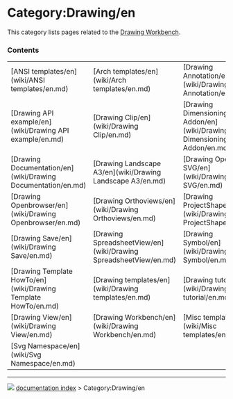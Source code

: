 # Category:Drawing/en
This category lists pages related to the [Drawing Workbench](Drawing_Workbench.md).

### Contents

|     |     |     |
| --- | --- | --- |
| [ANSI templates/en](wiki/ANSI templates/en.md) | [Arch templates/en](wiki/Arch templates/en.md) | [Drawing Annotation/en](wiki/Drawing Annotation/en.md) |
| [Drawing API example/en](wiki/Drawing API example/en.md) | [Drawing Clip/en](wiki/Drawing Clip/en.md) | [Drawing Dimensioning Addon/en](wiki/Drawing Dimensioning Addon/en.md) |
| [Drawing Documentation/en](wiki/Drawing Documentation/en.md) | [Drawing Landscape A3/en](wiki/Drawing Landscape A3/en.md) | [Drawing Open SVG/en](wiki/Drawing Open SVG/en.md) |
| [Drawing Openbrowser/en](wiki/Drawing Openbrowser/en.md) | [Drawing Orthoviews/en](wiki/Drawing Orthoviews/en.md) | [Drawing ProjectShape/en](wiki/Drawing ProjectShape/en.md) |
| [Drawing Save/en](wiki/Drawing Save/en.md) | [Drawing SpreadsheetView/en](wiki/Drawing SpreadsheetView/en.md) | [Drawing Symbol/en](wiki/Drawing Symbol/en.md) |
| [Drawing Template HowTo/en](wiki/Drawing Template HowTo/en.md) | [Drawing templates/en](wiki/Drawing templates/en.md) | [Drawing tutorial/en](wiki/Drawing tutorial/en.md) |
| [Drawing View/en](wiki/Drawing View/en.md) | [Drawing Workbench/en](wiki/Drawing Workbench/en.md) | [Misc templates/en](wiki/Misc templates/en.md) |
| [Svg Namespace/en](wiki/Svg Namespace/en.md) |



---
![](images/Right_arrow.png) [documentation index](../README.md) > Category:Drawing/en
